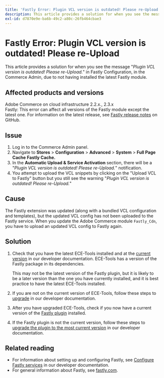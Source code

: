 ```yaml
---
title: 'Fastly Error: Plugin VCL version is outdated! Please re-Upload'
description: This article provides a solution for when you see the message "*Plugin VCL version is outdated! Please re-Upload.*" in Fastly Configuration, in the Commerce Admin, due to not having installed the latest Fastly module.
exl-id: d7870e9e-ba6b-49c2-a80c-26fb464cbae3
---
```

# Fastly Error: Plugin VCL version is outdated! Please re-Upload

This article provides a solution for when you see the message "*Plugin VCL version is outdated! Please re-Upload.*" in Fastly Configuration, in the Commerce Admin, due to not having installed the latest Fastly module.

## Affected products and versions

Adobe Commerce on cloud infrastructure 2.2.x., 2.3.x<br>
Fastly: This error can affect all versions of the Fastly module except the latest one. For information on the latest release, see [Fastly release notes](https://github.com/fastly/fastly-magento2/releases) on GitHub.

## Issue

1. Log in to the Commerce Admin panel.
1. Navigate to **Stores** > **Configuration** > **Advanced** > **System** > **Full Page Cache**   **Fastly Cache.**
1. In the **Automatic Upload & Service Activation** section, there will be a "*Plugin VCL version is outdated! Please re-Upload.*" notification.
1. You attempt to upload the VCL snippets by clicking on the "Upload VCL to Fastly" button but you still see the warning "*Plugin VCL version is outdated! Please re-Upload.*"

## Cause

The Fastly extension was updated (along with a bundled VCL configuration and templates), but the updated VCL config has not been uploaded to the Fastly service. When you update the Adobe Commerce module `Fastly_Cdn`, you have to upload an updated VCL config to Fastly again.

## Solution

1.  Check that you have the latest ECE-Tools installed and at the [current version](https://experienceleague.adobe.com/docs/commerce-cloud-service/user-guide/release-notes/cloud-tools-suite.html) in our developer documentation. ECE-Tools has a version of the Fastly package in its dependencies.

    This may not be the latest version of the Fastly plugin, but it is likely to be a later version than the one you have currently installed, and it is best practice to have the latest ECE-Tools installed.

1.  If you are not on the current version of ECE-Tools, follow these steps to [upgrade](https://experienceleague.adobe.com/docs/commerce-cloud-service/user-guide/dev-tools/ece-tools/update-package.html) in our developer documentation.
1.  After you have upgraded ECE-Tools, check if you now have a current version of the [Fastly plugin](https://github.com/fastly/fastly-magento2/tree/master/etc/vcl_snippets) installed.
1.  If the Fastly plugin is not the current version, follow these steps to [upgrade the plugin to the most current version](https://experienceleague.adobe.com/docs/commerce-cloud-service/user-guide/cdn/setup-fastly/fastly-configuration.html#upgrade-the-fastly-module) in our developer documentation.

## Related reading

* For information about setting up and configuring Fastly, see [Configure Fastly services](https://experienceleague.adobe.com/docs/commerce-cloud-service/user-guide/cdn/fastly.html) in our developer documentation.
* For general information about Fastly, see [fastly.com](https://www.fastly.com/).
